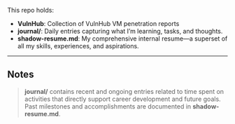 This repo holds:

- **VulnHub**: Collection of VulnHub VM penetration reports
- **journal/**: Daily entries capturing what I’m learning, tasks, and thoughts.
- **shadow-resume.md**: My comprehensive internal resume—a superset of all my skills, experiences, and aspirations.

---

## Notes
>**journal/** contains recent and ongoing entries related to time spent on activities that directly support career development and future goals. Past milestones and accomplishments are documented in **shadow-resume.md**.